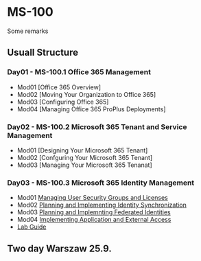 # MS-100
Some remarks

## Usuall Structure
### Day01 - MS-100.1 Office 365 Management
- Mod01 [Office 365 Overview]
- Mod02 [Moving Your Organization to Office 365]
- Mod03 [Configuring Office 365]
- Mod04 [Managing Office 365 ProPlus Deployments]

### Day02 - MS-100.2 Microsoft 365 Tenant and Service Management
- Mod01 [Designing Your Microsoft 365 Tenant]
- Mod02 [Confguring Your Microsoft 365 Tenant]
- Mod03 [Managing Your Microsoft 365 Tenanat]

### Day03 - MS-100.3 Microsoft 365 Identity Management 
- Mod01 [Managing User Security Groups and Licenses](T03/ManagingUsers.md)
- Mod02 [Planning and Implementing Identity Synchronization](T03/AADConnect.md)
- Mod03 [Planning and Implemnting Federated Identities](T03/ADFS.md)
- Mod04 [Implementing Application and External Access](T03/Guests.md)
- [Lab Guide](T03/MS100-StudentLabManual03.pdf)

## Two day Warszaw 25.9.
